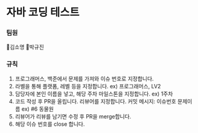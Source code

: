 # 자바 코딩 테스트

### 팀원
📖김소명 🔎박규진

### 규칙
1. 프로그래머스, 백준에서 문제를 가져와 이슈 번호로 지정합니다.
2. 라벨을 통해 플랫폼, 레벨 등을 지정합니다. ex) 프로그래머스, LV2
3. 담당자에 본인 이름을 넣고, 해당 주차 마일스톤을 지정합니다. ex) 1주차
4. 코드 작성 후 PR을 올립니다. 리뷰어를 지정합니다.
커밋 메시지: 이슈번호 문제이름 ex) #6 동물원
6. 리뷰어가 리뷰를 남기면 수정 후 PR을 merge합니다.
7. 해당 이슈 번호를 close 합니다.
